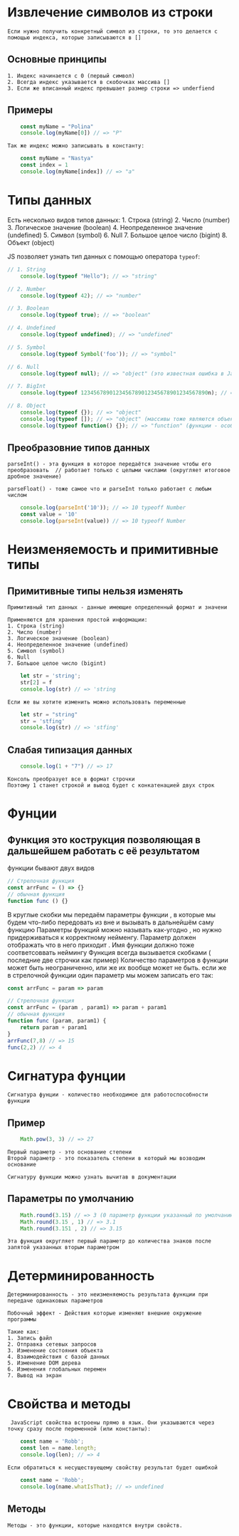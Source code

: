 # Извлечение символов из строки
    Если нужно получить конкретный символ из строки, то это делается с помощью индекса, которые записываются в []

## Основные принципы

    1. Индекс начинается с 0 (первый символ)
    2. Всегда индекс указывается в скобочках массива []
    3. Если же вписанный индекс превышает размер строки => underfiend

## Примеры

```javascript
    const myName = "Polina"
    console.log(myName[0]) // => "P"
```
    Так же индекс можно записывать в константу:
```javascript
    const myName = "Nastya"
    const index = 1
    console.log(myName[index]) // => "a"
```

# Типы данных
Есть несколько видов типов данных:
    1. Строка (string)
    2. Число (number)
    3. Логическое значение (boolean)
    4. Неопределенное значение (undefined)
    5. Символ (symbol)
    6. Null
    7. Большое целое число (bigint)
    8. Объект (object)

JS позволяет узнать тип данных с помощью оператора `typeof`:

```javascript
// 1. String
    console.log(typeof "Hello"); // => "string"

// 2. Number
    console.log(typeof 42); // => "number"

// 3. Boolean
    console.log(typeof true); // => "boolean"

// 4. Undefined
    console.log(typeof undefined); // => "undefined"

// 5. Symbol
    console.log(typeof Symbol('foo')); // => "symbol"

// 6. Null
    console.log(typeof null); // => "object" (это известная ошибка в JavaScript)

// 7. BigInt
    console.log(typeof 1234567890123456789012345678901234567890n); // => "bigint"

// 8. Object
    console.log(typeof {}); // => "object"
    console.log(typeof []); // => "object" (массивы тоже являются объектами)
    console.log(typeof function() {}); // => "function" (функции - особый вид объектов)
```
## Преобразовние типов данных
    parseInt() - эта функция в которое передаётся значение чтобы его преобразовать  // работает только с целыми числами (округляет итоговое дробное значение)
    
    parseFloat() - тоже самое что и parseInt только работает с любым числом

```javascript
    console.log(parseInt('10')); // => 10 typeoff Number
    const value = '10'
    console.log(parseInt(value)) // => 10 typeoff Number
```

# Неизменяемость и примитивные типы

## Примитивные типы нельзя изменять
    Примитивный тип данных - данные имеющие определенный формат и значени 
    
    Применяются для хранения простой информации:
    1. Строка (string)
    2. Число (number)
    3. Логическое значение (boolean)
    4. Неопределенное значение (undefined)
    5. Символ (symbol)
    6. Null
    7. Большое целое число (bigint)

```javascript
    let str = 'string';
    str[2] = f
    console.log(str) // => 'string
```

    Если же вы хотите изменить можно использовать переменные

```javascript
    let str = "string"
    str = 'stfing'
    console.log(str) // => 'stfing'
```

## Слабая типизация данных

```javascript
    console.log(1 + "7") // => 17
```
    Консоль преобразует все в формат строчки 
    Поэтому 1 станет строкой и вывод будет с конкатенацией двух строк


# Фунции 

## Функция это кострукция позволяющая в дальшейшем работать с её результатом
функции бывают двух видов

```javascript
// Стрелочная функция
const arrFunc = () => {}
// обычная функция
function func () {}
```
В круглые скобки мы передаём параметры функции , в которые мы будем что-либо передовать из вне и вызывать в дальнейшём саму функцию
Параметры функций можно называть как-угодно , но нужно придерживаться к корректному нейменгу. Параметр должен отображать что в него приходит . 
Имя функции должно тоже соответсоввать неймингу
Функция всегда вызывается скобками ( последние две строчки как пример)
Количество параметров в функции может быть неограниченно, или же их вообще может не быть.
если же в стрелочной функции один параметр мы можем записать его так:
```javascript
const arrFunc = param => param
```
```javascript
// Стрелочная функция
const arrFunc = (param , param1) => param + param1
// обычная функция
function func (param, param1) {
    return param + param1
}
arrFunc(7,8) // => 15
func(2,2) // => 4
```


# Сигнатура фунции

    Сигнатура фунции - количество необходимое для работоспособности функции

## Пример 
```javascript
    Math.pow(3, 3) // => 27
```
    Первый параметр - это основание степени
    Второй параметр - это показатель степени в который мы возводим основание

    Сигнатуру функции можно узнать вычитав в документации

## Параметры по умолчанию

```javascript
    Math.round(3.15) // => 3 (0 параметр функции указанный по умолчанию)
    Math.round(3.15 , 1) // => 3.1
    Math.round(3.151 , 2) // => 3.15
```
    Эта функция округляет первый параметр до количества знаков после запятой указанных вторым параметром

# Детерминированность

    Детерминированность - это неизменяемость результата функции при передаче одинаковых параметров 

    Побочный эффект - Действия которые изменяют внешние окружение программы 

    Такие как:
    1. Запись файл 
    2. Отправка сетевых запросов
    3. Изменение состояния объекта
    4. Взаимодействия с базой данных
    5. Изменение DOM дерева
    6. Изменения глобальных перемен 
    7. Вывод на экран


# Свойства и методы

     JavaScript свойства встроены прямо в язык. Они указываются через точку сразу после переменной (или константы):
```javascript
    const name = 'Robb';
    const len = name.length;
    console.log(len); // => 4
```

    Если обратиться к несуществуещему свойству результат будет ошибкой
```javascript
    const name = 'Robb';
    console.log(name.whatIsThat); // => undefined
```

## Методы

    Методы - это функции, которые находятся внутри свойств.
    
